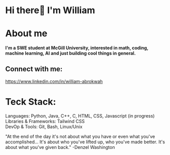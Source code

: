 # Hi there👋 I'm William
# About me

#### I'm a SWE student at McGill University, interested in math, coding, machine learning, AI and just building cool things in general.

## Connect with me:
https://www.linkedin.com/in/william-abrokwah 
# Teck Stack:

Languages: Python, Java, C++, C, HTML, CSS, Javascript (in progress) <br>
Libraries & Frameworks: Tailwind CSS <br>
DevOp & Tools: Git, Bash, Linux/Unix <br>


<!--
**William-Abrokwah/William-Abrokwah** is a ✨ _special_ ✨ repository because its `README.md` (this file) appears on your GitHub profile.

Here are some ideas to get you started:

- 🔭 I’m currently working on ...
- 🌱 I’m currently learning ...
- 👯 I’m looking to collaborate on ...
- 🤔 I’m looking for help with ...
- 💬 Ask me about ...
- 📫 How to reach me: ...
- 😄 Pronouns: ...
- ⚡ Fun fact: ...
-->

"At the end of the day it's not about what you have or even what you've accomplished... It's about who you've lifted up, who you've made better. It's about what you've given back."
-Denzel Washington
